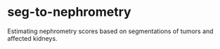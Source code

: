 # seg-to-nephrometry
Estimating nephrometry scores based on segmentations of tumors and affected kidneys.
